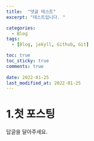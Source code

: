 ```yaml
---
title:  "댓글 테스트"
excerpt: "테스트입니다. "

categories:
  - Blog
tags:
  - [Blog, jekyll, Github, Git]

toc: true
toc_sticky: true
comments: true
 
date: 2022-01-25
last_modified_at: 2022-01-25
---
```


# 1.첫 포스팅

답글을 달아주세요.


